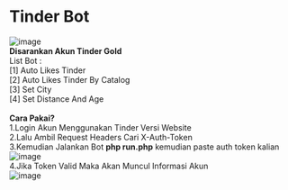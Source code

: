 # Tinder Bot
![image](https://github.com/yudhatira21/TinderBot/assets/49090406/2647413c-d0ed-4e40-8932-2cff41dd9b65)
<br>
<b>Disarankan Akun Tinder Gold</b>
<br>
List Bot :
<br>
[1] Auto Likes Tinder
<br>
[2] Auto Likes Tinder By Catalog
<br>
[3] Set City
<br>
[4] Set Distance And Age
<br>
<br>
<b>Cara Pakai?</b><br>
1.Login Akun Menggunakan Tinder Versi Website<br>
2.Lalu Ambil Request Headers Cari X-Auth-Token<br>
3.Kemudian Jalankan Bot <b>php run.php</b> kemudian paste auth token kalian<br>
![image](https://github.com/yudhatira21/TinderBot/assets/49090406/5acffb06-0578-4ad9-b327-682435ff002a)
<br>
4.Jika Token Valid Maka Akan Muncul Informasi Akun<br>
![image](https://github.com/yudhatira21/TinderBot/assets/49090406/bffe2a29-6c04-46c4-8be5-cb39a67cdad4)





